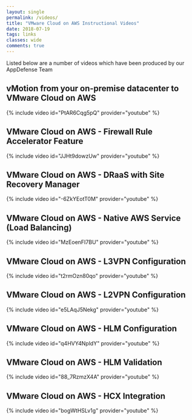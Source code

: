 ```yaml
---
layout: single
permalink: /videos/
title: "VMware Cloud on AWS Instructional Videos"
date: 2018-07-19
tags: links
classes: wide
comments: true
---
```


Listed below are a number of videos which have been produced by our AppDefense Team 

## vMotion from your on-premise datacenter to VMware Cloud on AWS

{% include video id="PtAR6Cqg5pQ" provider="youtube" %}

## VMware Cloud on AWS - Firewall Rule Accelerator Feature

{% include video id="JJHt9dowzUw" provider="youtube" %}

## VMware Cloud on AWS - DRaaS with Site Recovery Manager

{% include video id="-6ZkYEotT0M" provider="youtube" %}

## VMware Cloud on AWS - Native AWS Service (Load Balancing)

{% include video id="MzEoenFI7BU" provider="youtube" %}

## VMware Cloud on AWS - L3VPN Configuration

{% include video id="t2rmOzn80qo" provider="youtube" %}

## VMware Cloud on AWS - L2VPN Configuration

{% include video id="e5LAqJ5Nekg" provider="youtube" %}

## VMware Cloud on AWS - HLM Configuration

{% include video id="q4HVY4NpldY" provider="youtube" %}

## VMware Cloud on AWS - HLM Validation

{% include video id="88_7RzmzX4A" provider="youtube" %}

## VMware Cloud on AWS - HCX Integration

{% include video id="bogWtHSLv1g" provider="youtube" %}